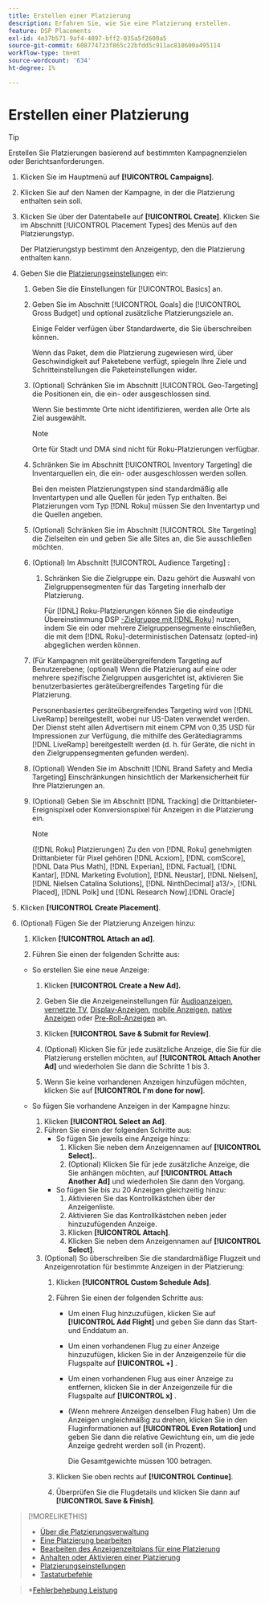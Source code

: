 ```yaml
---
title: Erstellen einer Platzierung
description: Erfahren Sie, wie Sie eine Platzierung erstellen.
feature: DSP Placements
exl-id: 4e37b571-9af4-4897-bff2-035a5f2600a5
source-git-commit: 608774723f865c22bfdd5c911ac818600a495114
workflow-type: tm+mt
source-wordcount: '634'
ht-degree: 1%

---
```


# Erstellen einer Platzierung

>[!TIP]
>
>Erstellen Sie Platzierungen basierend auf bestimmten Kampagnenzielen oder Berichtsanforderungen.

1. Klicken Sie im Hauptmenü auf **[!UICONTROL Campaigns]**.

1. Klicken Sie auf den Namen der Kampagne, in der die Platzierung enthalten sein soll.

1. Klicken Sie über der Datentabelle auf **[!UICONTROL Create]**. Klicken Sie im Abschnitt [!UICONTROL Placement Types] des Menüs auf den Platzierungstyp.

   Der Platzierungstyp bestimmt den Anzeigentyp, den die Platzierung enthalten kann.

1. Geben Sie die [Platzierungseinstellungen](placement-settings.md) ein:

   1. Geben Sie die Einstellungen für [!UICONTROL Basics] an.

   1. Geben Sie im Abschnitt [!UICONTROL Goals] die [!UICONTROL Gross Budget] und optional zusätzliche Platzierungsziele an.

      Einige Felder verfügen über Standardwerte, die Sie überschreiben können.

      Wenn das Paket, dem die Platzierung zugewiesen wird, über Geschwindigkeit auf Paketebene verfügt, spiegeln Ihre Ziele und Schritteinstellungen die Paketeinstellungen wider.

   1. (Optional) Schränken Sie im Abschnitt [!UICONTROL Geo-Targeting] die Positionen ein, die ein- oder ausgeschlossen sind.

      Wenn Sie bestimmte Orte nicht identifizieren, werden alle Orte als Ziel ausgewählt.

      >[!NOTE]
      >
      >Orte für Stadt und DMA sind nicht für Roku-Platzierungen verfügbar.

   1. Schränken Sie im Abschnitt [!UICONTROL Inventory Targeting] die Inventarquellen ein, die ein- oder ausgeschlossen werden sollen.

      Bei den meisten Platzierungstypen sind standardmäßig alle Inventartypen und alle Quellen für jeden Typ enthalten. Bei Platzierungen vom Typ [!DNL Roku] müssen Sie den Inventartyp und die Quellen angeben.

   1. (Optional) Schränken Sie im Abschnitt [!UICONTROL Site Targeting] die Zielseiten ein und geben Sie alle Sites an, die Sie ausschließen möchten.

   1. (Optional) Im Abschnitt [!UICONTROL Audience Targeting] :

      1. Schränken Sie die Zielgruppe ein. Dazu gehört die Auswahl von Zielgruppensegmenten für das Targeting innerhalb der Platzierung.

         Für [!DNL] Roku-Platzierungen können Sie die eindeutige Übereinstimmung DSP [-Zielgruppe mit  [!DNL Roku]](/help/dsp/inventory/roku-inventory.md) nutzen, indem Sie ein oder mehrere Zielgruppensegmente einschließen, die mit dem [!DNL Roku]-deterministischen Datensatz (opted-in) abgeglichen werden können.
   1. (Für Kampagnen mit geräteübergreifendem Targeting auf Benutzerebene; (optional) Wenn die Platzierung auf eine oder mehrere spezifische Zielgruppen ausgerichtet ist, aktivieren Sie benutzerbasiertes geräteübergreifendes Targeting für die Platzierung.

      Personenbasiertes geräteübergreifendes Targeting wird von [!DNL LiveRamp] bereitgestellt, wobei nur US-Daten verwendet werden. Der Dienst steht allen Advertisern mit einem CPM von 0,35 USD für Impressionen zur Verfügung, die mithilfe des Gerätediagramms [!DNL LiveRamp] bereitgestellt werden (d. h. für Geräte, die nicht in den Zielgruppensegmenten gefunden werden).

   1. (Optional) Wenden Sie im Abschnitt [!DNL Brand Safety and Media Targeting] Einschränkungen hinsichtlich der Markensicherheit für Ihre Platzierungen an.

   1. (Optional) Geben Sie im Abschnitt [!DNL Tracking] die Drittanbieter-Ereignispixel oder Konversionspixel für Anzeigen in die Platzierung ein.

      >[!NOTE]
      >
      >([!DNL Roku] Platzierungen) Zu den von [!DNL Roku] genehmigten Drittanbieter für Pixel gehören [!DNL Acxiom], [!DNL comScore], [!DNL Data Plus Math], [!DNL Experian], [!DNL Factual], [!DNL Kantar], [!DNL Marketing Evolution], [!DNL Neustar], [!DNL Nielsen], [!DNL Nielsen Catalina Solutions], [!DNL NinthDecimal] a13/>, [!DNL Placed], [!DNL Polk] und [!DNL Research Now].[!DNL Oracle]


1. Klicken **[!UICONTROL Create Placement]**.

1. (Optional) Fügen Sie der Platzierung Anzeigen hinzu:

   1. Klicken **[!UICONTROL Attach an ad]**.

   1. Führen Sie einen der folgenden Schritte aus:
   * So erstellen Sie eine neue Anzeige:

      1. Klicken **[!UICONTROL Create a New Ad].**

      1. Geben Sie die Anzeigeneinstellungen für [Audioanzeigen](/help/dsp/campaign-management/ads/ad-settings-audio.md), [vernetzte TV](/help/dsp/campaign-management/ads/ad-settings-connected-tv.md), [Display-Anzeigen](/help/dsp/campaign-management/ads/ad-settings-display.md), [mobile Anzeigen](/help/dsp/campaign-management/ads/ad-settings-mobile.md), [native Anzeigen](/help/dsp/campaign-management/ads/ad-settings-native.md) oder [Pre-Roll-Anzeigen](/help/dsp/campaign-management/ads/ad-settings-pre-roll.md) an.

      1. Klicken **[!UICONTROL Save & Submit for Review]**.

      1. (Optional) Klicken Sie für jede zusätzliche Anzeige, die Sie für die Platzierung erstellen möchten, auf **[!UICONTROL Attach Another Ad]** und wiederholen Sie dann die Schritte 1 bis 3.

      1. Wenn Sie keine vorhandenen Anzeigen hinzufügen möchten, klicken Sie auf **[!UICONTROL I'm done for now]**.
   * So fügen Sie vorhandene Anzeigen in der Kampagne hinzu:

      1. Klicken **[!UICONTROL Select an Ad]**.
      1. Führen Sie einen der folgenden Schritte aus:
         * So fügen Sie jeweils eine Anzeige hinzu:
            1. Klicken Sie neben dem Anzeigennamen auf **[!UICONTROL Select].**.
            1. (Optional) Klicken Sie für jede zusätzliche Anzeige, die Sie anhängen möchten, auf **[!UICONTROL Attach Another Ad]** und wiederholen Sie dann den Vorgang.
         * So fügen Sie bis zu 20 Anzeigen gleichzeitig hinzu:
            1. Aktivieren Sie das Kontrollkästchen über der Anzeigenliste.
            1. Aktivieren Sie das Kontrollkästchen neben jeder hinzuzufügenden Anzeige.
            1. Klicken **[!UICONTROL Attach]**.
            1. Klicken Sie neben dem Anzeigennamen auf **[!UICONTROL Select]**.
      1. (Optional) So überschreiben Sie die standardmäßige Flugzeit und Anzeigenrotation für bestimmte Anzeigen in der Platzierung:
         1. Klicken **[!UICONTROL Custom Schedule Ads]**.

         1. Führen Sie einen der folgenden Schritte aus:

            * Um einen Flug hinzuzufügen, klicken Sie auf **[!UICONTROL Add Flight]** und geben Sie dann das Start- und Enddatum an.

            * Um einen vorhandenen Flug zu einer Anzeige hinzuzufügen, klicken Sie in der Anzeigenzeile für die Flugspalte auf **[!UICONTROL +]** .

            * Um einen vorhandenen Flug aus einer Anzeige zu entfernen, klicken Sie in der Anzeigenzeile für die Flugspalte auf **[!UICONTROL x]** .

            * (Wenn mehrere Anzeigen denselben Flug haben) Um die Anzeigen ungleichmäßig zu drehen, klicken Sie in den Fluginformationen auf **[!UICONTROL Even Rotation]** und geben Sie dann die relative Gewichtung ein, um die jede Anzeige gedreht werden soll (in Prozent).

               Die Gesamtgewichte müssen 100 betragen.
         1. Klicken Sie oben rechts auf **[!UICONTROL Continue]**.

         1. Überprüfen Sie die Flugdetails und klicken Sie dann auf **[!UICONTROL Save & Finish]**.




>[!MORELIKETHIS]
>
>* [Über die Platzierungsverwaltung](placement-about.md)
>* [Eine Platzierung bearbeiten](placement-edit.md)
>* [Bearbeiten des Anzeigenzeitplans für eine Platzierung](placement-edit-ad-schedule.md)
>* [Anhalten oder Aktivieren einer Platzierung](placement-pause-activate.md)
>* [Platzierungseinstellungen](placement-settings.md)
>* [Tastaturbefehle](/help/dsp/campaign-management/reports/keyboard-shortcuts.md)

   >*[Fehlerbehebung Leistung](/help/dsp/optimization/troubleshooting-performance.md)

